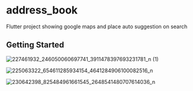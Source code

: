 # address_book

Flutter project showing google maps and place auto suggestion on search
 
## Getting Started
![227461932_246050060697741_3911478397693231781_n (1)](https://user-images.githubusercontent.com/42882492/127947437-24749fdf-34bd-4c1a-9555-5cba0c119918.jpg)

![225063322_654611285934154_4641284906100082516_n](https://user-images.githubusercontent.com/42882492/127947560-dd52b282-6bc3-4b02-abc7-1273756ff7c0.jpg)

![230642398_825484961661545_2648541480707614036_n](https://user-images.githubusercontent.com/42882492/127947626-821f66e7-417d-4e99-8160-0b3d0197e70e.jpg)



